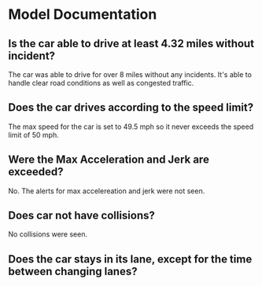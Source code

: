 # Model Documentation

## Is the car able to drive at least 4.32 miles without incident?

The car was able to drive for over 8 miles without any incidents.  It's able to handle clear road conditions as well as congested traffic.

## Does the car drives according to the speed limit?

The max speed for the car is set to 49.5 mph so it never exceeds the speed limit of 50 mph.  

## Were the Max Acceleration and Jerk are exceeded?

No. The alerts for max accelereation and jerk were not seen.

## Does car not have collisions?

No collisions were seen.

## Does the car stays in its lane, except for the time between changing lanes?




